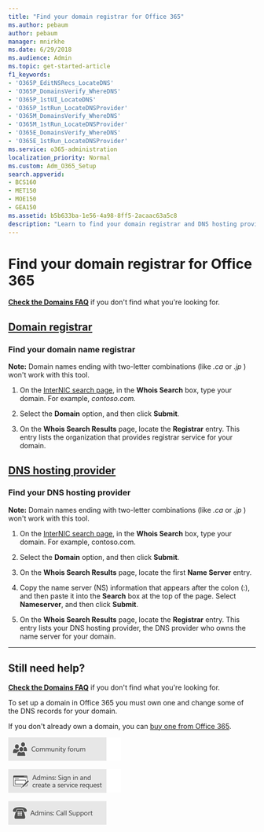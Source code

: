 ```yaml
---
title: "Find your domain registrar for Office 365"
ms.author: pebaum
author: pebaum
manager: mnirkhe
ms.date: 6/29/2018
ms.audience: Admin
ms.topic: get-started-article
f1_keywords:
- 'O365P_EditNSRecs_LocateDNS'
- 'O365P_DomainsVerify_WhereDNS'
- 'O365P_1stUI_LocateDNS'
- 'O365P_1stRun_LocateDNSProvider'
- 'O365M_DomainsVerify_WhereDNS'
- 'O365M_1stRun_LocateDNSProvider'
- 'O365E_DomainsVerify_WhereDNS'
- 'O365E_1stRun_LocateDNSProvider'
ms.service: o365-administration
localization_priority: Normal
ms.custom: Adm_O365_Setup
search.appverid:
- BCS160
- MET150
- MOE150
- GEA150
ms.assetid: b5b633ba-1e56-4a98-8ff5-2acaac63a5c8
description: "Learn to find your domain registrar and DNS hosting provider using  InterNIC search."
---
```


# Find your domain registrar for Office 365

 **[Check the Domains FAQ](../setup/domains-faq.md)** if you don't find what you're looking for. 
  
## [Domain registrar](#tab/registrar)
  
### Find your domain name registrar

 **Note:** Domain names ending with two-letter combinations (like  *.ca*  or  *.jp*  ) won't work with this tool. 
  
1. On the [InterNIC search page]( https://go.microsoft.com/fwlink/p/?LinkId=402770), in the **Whois Search** box, type your domain. For example,  *contoso.com.* 
    
2. Select the **Domain** option, and then click **Submit**.
    
3. On the **Whois Search Results** page, locate the **Registrar** entry. This entry lists the organization that provides registrar service for your domain. 
    
## [DNS hosting provider](#tab/dnshost)
  
### Find your DNS hosting provider

 **Note:** Domain names ending with two-letter combinations (like  *.ca*  or  *.jp*  ) won't work with this tool. 
  
1. On the [InterNIC search page]( https://go.microsoft.com/fwlink/p/?LinkId=402770), in the **Whois Search** box, type your domain. For example, contoso.com. 
    
2. Select the **Domain** option, and then click **Submit**.
    
3. On the **Whois Search Results** page, locate the first **Name Server** entry. 
    
4. Copy the name server (NS) information that appears after the colon (:), and then paste it into the **Search** box at the top of the page. Select **Nameserver**, and then click **Submit**.
    
5. On the **Whois Search Results** page, locate the **Registrar** entry. This entry lists your DNS hosting provider, the DNS provider who owns the name server for your domain. 
    
---

## Still need help?

 **[Check the Domains FAQ](../setup/domains-faq.md)** if you don't find what you're looking for. 
  
To set up a domain in Office 365 you must own one and change some of the DNS records for your domain.
  
If you don't already own a domain, you can [buy one from Office 365](buy-a-domain-name.md).
  
[![Get help from the Office 365 community forums](../media/12a746cc-184b-4288-908c-f718ce9c4ba5.png)](https://go.microsoft.com/fwlink/p/?LinkId=518605)
  
[![Admins: Sign in and create a service request](../media/10862798-181d-47a5-ae4f-3f8d5a2874d4.png)]( https://go.microsoft.com/fwlink/p/?LinkId=519124)
  
[![Admins: Call Support](../media/9f262e67-e8c9-4fc0-85c2-b3f4cfbc064e.png)](https://go.microsoft.com/fwlink/p/?LinkID=518322)
  

